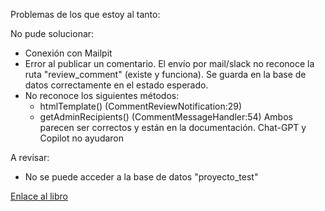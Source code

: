 Problemas de los que estoy al tanto:

No pude solucionar:
  - Conexión con Mailpit
  - Error al publicar un comentario. El envío por mail/slack no reconoce la ruta "review_comment" (existe y funciona). Se guarda en la base de datos correctamente en el estado esperado.
  - No reconoce los siguientes métodos:
    - htmlTemplate() (CommentReviewNotification:29)
    - getAdminRecipients() (CommentMessageHandler:54)
    Ambos parecen ser correctos y están en la documentación. Chat-GPT y Copilot no ayudaron

A revisar:
  - No se puede acceder a la base de datos "proyecto_test"

<a href="https://symfony.com/doc/6.4/the-fast-track/en/index.html">Enlace al libro</a>
